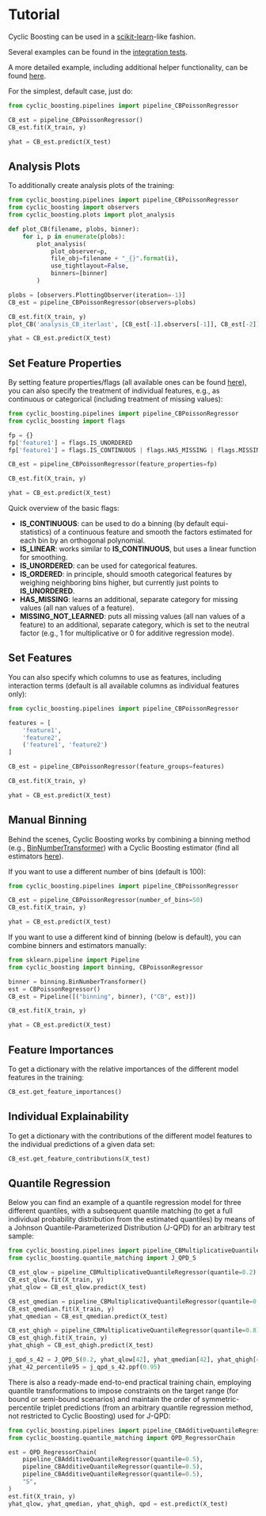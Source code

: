 # Tutorial

Cyclic Boosting can be used in a
[scikit-learn](https://scikit-learn.org/stable/)-like fashion.

Several examples can be found in the
[integration tests](https://github.com/Blue-Yonder-OSS/cyclic-boosting/blob/main/tests/test_integration.py).

A more detailed example, including additional helper functionality, can be
found [here](https://github.com/Blue-Yonder-OSS/cyclic-boosting-example).

For the simplest, default case, just do:
```python
from cyclic_boosting.pipelines import pipeline_CBPoissonRegressor

CB_est = pipeline_CBPoissonRegressor()
CB_est.fit(X_train, y)

yhat = CB_est.predict(X_test)
```

## Analysis Plots

To additionally create analysis plots of the training:
```python
from cyclic_boosting.pipelines import pipeline_CBPoissonRegressor
from cyclic_boosting import observers
from cyclic_boosting.plots import plot_analysis

def plot_CB(filename, plobs, binner):
    for i, p in enumerate(plobs):
        plot_analysis(
            plot_observer=p,
            file_obj=filename + "_{}".format(i),
            use_tightlayout=False,
            binners=[binner]
        )

plobs = [observers.PlottingObserver(iteration=-1)]
CB_est = pipeline_CBPoissonRegressor(observers=plobs)

CB_est.fit(X_train, y)
plot_CB('analysis_CB_iterlast', [CB_est[-1].observers[-1]], CB_est[-2])

yhat = CB_est.predict(X_test)
```

## Set Feature Properties
By setting feature properties/flags (all available ones can be found
[here](https://cyclic-boosting.readthedocs.io/en/latest/cyclic_boosting.html#module-cyclic_boosting.flags)),
you can also specify the treatment of individual features, e.g., as continuous
or categorical (including treatment of missing values):
```python
from cyclic_boosting.pipelines import pipeline_CBPoissonRegressor
from cyclic_boosting import flags

fp = {}
fp['feature1'] = flags.IS_UNORDERED
fp['feature1'] = flags.IS_CONTINUOUS | flags.HAS_MISSING | flags.MISSING_NOT_LEARNED

CB_est = pipeline_CBPoissonRegressor(feature_properties=fp)

CB_est.fit(X_train, y)

yhat = CB_est.predict(X_test)
```

Quick overview of the basic flags:
- **IS_CONTINUOUS**: can be used to do a binning (by default equi-statistics)
of a continuous feature and smooth the factors estimated for each bin by an
orthogonal polynomial. 
- **IS_LINEAR**: works similar to **IS_CONTINUOUS**, but uses a linear function
for smoothing.
- **IS_UNORDERED**: can be used for categorical features.
- **IS_ORDERED**: in principle, should smooth categorical features by weighing
neighboring bins higher, but currently just points to **IS_UNORDERED**.
- **HAS_MISSING**: learns an additional, separate category for missing values
(all nan values of a feature).
- **MISSING_NOT_LEARNED**: puts all missing values (all nan values of a
feature) to an additional, separate category, which is set to the neutral
factor (e.g., 1 for multiplicative or 0 for additive regression mode).

## Set Features
You can also specify which columns to use as features, including interaction
terms (default is all available columns as individual features only):
```python
from cyclic_boosting.pipelines import pipeline_CBPoissonRegressor

features = [
    'feature1',
    'feature2',
    ('feature1', 'feature2')
]

CB_est = pipeline_CBPoissonRegressor(feature_groups=features)

CB_est.fit(X_train, y)

yhat = CB_est.predict(X_test)
```

## Manual Binning
Behind the scenes, Cyclic Boosting works by combining a binning method (e.g.,
[BinNumberTransformer](https://github.com/Blue-Yonder-OSS/cyclic-boosting/blob/main/cyclic_boosting/binning/bin_number_transformer.py))
with a Cyclic Boosting estimator (find all estimators
[here](https://github.com/Blue-Yonder-OSS/cyclic-boosting/blob/main/cyclic_boosting/__init__.py)).

If you want to use a different number of bins (default is 100):
```python
from cyclic_boosting.pipelines import pipeline_CBPoissonRegressor

CB_est = pipeline_CBPoissonRegressor(number_of_bins=50)
CB_est.fit(X_train, y)

yhat = CB_est.predict(X_test)
```

If you want to use a different kind of binning (below is default), you can
combine binners and estimators manually:
```python
from sklearn.pipeline import Pipeline
from cyclic_boosting import binning, CBPoissonRegressor

binner = binning.BinNumberTransformer()
est = CBPoissonRegressor()
CB_est = Pipeline([("binning", binner), ("CB", est)])

CB_est.fit(X_train, y)

yhat = CB_est.predict(X_test)
```

## Feature Importances
To get a dictionary with the relative importances of the different model
features in the training:
```python
CB_est.get_feature_importances()
```

## Individual Explainability
To get a dictionary with the contributions of the different model features to
the individual predictions of a given data set:
```python
CB_est.get_feature_contributions(X_test)
```


## Quantile Regression
Below you can find an example of a quantile regression model for three
different quantiles, with a subsequent quantile matching (to get a full
individual probability distribution from the estimated quantiles) by means of a
Johnson Quantile-Parameterized Distribution (J-QPD) for an arbitrary test
sample:
```python
from cyclic_boosting.pipelines import pipeline_CBMultiplicativeQuantileRegressor
from cyclic_boosting.quantile_matching import J_QPD_S

CB_est_qlow = pipeline_CBMultiplicativeQuantileRegressor(quantile=0.2)
CB_est_qlow.fit(X_train, y)
yhat_qlow = CB_est_qlow.predict(X_test)

CB_est_qmedian = pipeline_CBMultiplicativeQuantileRegressor(quantile=0.5)
CB_est_qmedian.fit(X_train, y)
yhat_qmedian = CB_est_qmedian.predict(X_test)

CB_est_qhigh = pipeline_CBMultiplicativeQuantileRegressor(quantile=0.8)
CB_est_qhigh.fit(X_train, y)
yhat_qhigh = CB_est_qhigh.predict(X_test)

j_qpd_s_42 = J_QPD_S(0.2, yhat_qlow[42], yhat_qmedian[42], yhat_qhigh[42])
yhat_42_percentile95 = j_qpd_s_42.ppf(0.95)
```

There is also a ready-made end-to-end practical training chain, employing
quantile transformations to impose constraints on the target range (for bound
or semi-bound scenarios) and maintain the order of symmetric-percentile triplet
predictions (from an arbitrary quantile regression method, not restricted to
Cyclic Boosting) used for J-QPD:
```python
from cyclic_boosting.pipelines import pipeline_CBAdditiveQuantileRegressor
from cyclic_boosting.quantile_matching import QPD_RegressorChain

est = QPD_RegressorChain(
    pipeline_CBAdditiveQuantileRegressor(quantile=0.5),
    pipeline_CBAdditiveQuantileRegressor(quantile=0.5),
    pipeline_CBAdditiveQuantileRegressor(quantile=0.5),
    "S",
)
est.fit(X_train, y)
yhat_qlow, yhat_qmedian, yhat_qhigh, qpd = est.predict(X_test)
```
